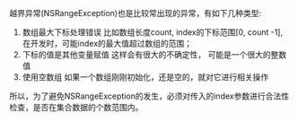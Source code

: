 越界异常(NSRangeException)也是比较常出现的异常，有如下几种类型:

1. 数组最大下标处理错误
	比如数组长度count, index的下标范围[0, count -1], 在开发时，可能index的最大值超过数组的范围；
2. 下标的值是其他变量赋值
	这样会有很大的不确定性， 可能是一个很大的整数值
3. 使用空数组
	如果一个数组刚刚初始化，还是空的，就对它进行相关操作

所以，为了避免NSRangeException的发生，必须对传入的index参数进行合法性检查，是否在集合数据的个数范围内。